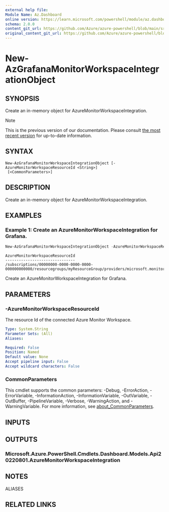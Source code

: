 ```yaml
---
external help file: 
Module Name: Az.Dashboard
online version: https://learn.microsoft.com/powershell/module/az.dashboard/new-azgrafanamonitorworkspaceintegrationobject
schema: 2.0.0
content_git_url: https://github.com/Azure/azure-powershell/blob/main/src/Dashboard/help/New-AzGrafanaMonitorWorkspaceIntegrationObject.md
original_content_git_url: https://github.com/Azure/azure-powershell/blob/main/src/Dashboard/help/New-AzGrafanaMonitorWorkspaceIntegrationObject.md
---
```


# New-AzGrafanaMonitorWorkspaceIntegrationObject

## SYNOPSIS
Create an in-memory object for AzureMonitorWorkspaceIntegration.

> [!NOTE]
>This is the previous version of our documentation. Please consult [the most recent version](/powershell/module/az.dashboard/new-azgrafanamonitorworkspaceintegrationobject) for up-to-date information.

## SYNTAX

```
New-AzGrafanaMonitorWorkspaceIntegrationObject [-AzureMonitorWorkspaceResourceId <String>]
 [<CommonParameters>]
```

## DESCRIPTION
Create an in-memory object for AzureMonitorWorkspaceIntegration.

## EXAMPLES

### Example 1: Create an AzureMonitorWorkspaceIntegration for Grafana.
```powershell
New-AzGrafanaMonitorWorkspaceIntegrationObject -AzureMonitorWorkspaceResourceId "/subscriptions/00000000-0000-0000-0000-000000000000/resourcegroups/myResourceGroup/providers/microsoft.monitor/accounts/myAzureMonitorWorkspace"
```

```output
AzureMonitorWorkspaceResourceId
-------------------------------
/subscriptions/00000000-0000-0000-0000-000000000000/resourcegroups/myResourceGroup/providers/microsoft.monitor/accounts/myAzureMonitorWorkspace
```

Create an AzureMonitorWorkspaceIntegration for Grafana.

## PARAMETERS

### -AzureMonitorWorkspaceResourceId
The resource Id of the connected Azure Monitor Workspace.

```yaml
Type: System.String
Parameter Sets: (All)
Aliases:

Required: False
Position: Named
Default value: None
Accept pipeline input: False
Accept wildcard characters: False
```

### CommonParameters
This cmdlet supports the common parameters: -Debug, -ErrorAction, -ErrorVariable, -InformationAction, -InformationVariable, -OutVariable, -OutBuffer, -PipelineVariable, -Verbose, -WarningAction, and -WarningVariable. For more information, see [about_CommonParameters](http://go.microsoft.com/fwlink/?LinkID=113216).

## INPUTS

## OUTPUTS

### Microsoft.Azure.PowerShell.Cmdlets.Dashboard.Models.Api20220801.AzureMonitorWorkspaceIntegration

## NOTES

ALIASES

## RELATED LINKS

